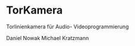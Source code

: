 TorKamera
=========

Torlinienkamera für Audio- Videoprogrammierung

Daniel Nowak
Michael Kratzmann
 
